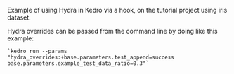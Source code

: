 Example of using Hydra in Kedro via a hook, on the tutorial project using iris dataset.

Hydra overrides can be passed from the command line by doing like this example:

    `kedro run --params "hydra_overrides:+base.parameters.test_append=success base.parameters.example_test_data_ratio=0.3"`

